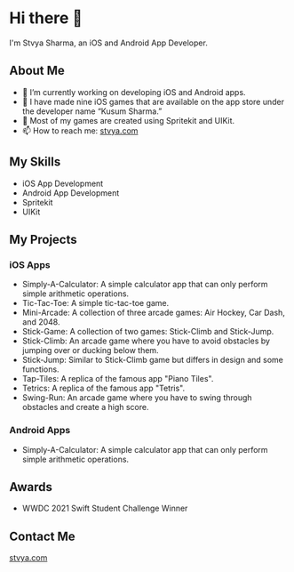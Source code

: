 # Hi there 👋

I'm Stvya Sharma, an iOS and Android App Developer.

## About Me

- 🔭 I’m currently working on developing iOS and Android apps.
- 🌱 I have made nine iOS games that are available on the app store under the developer name “Kusum Sharma.”
- 👯 Most of my games are created using Spritekit and UIKit.
- 📫 How to reach me: [stvya.com](https://stvya.com/)

## My Skills

- iOS App Development
- Android App Development
- Spritekit
- UIKit

## My Projects

### iOS Apps
- Simply-A-Calculator: A simple calculator app that can only perform simple arithmetic operations.
- Tic-Tac-Toe: A simple tic-tac-toe game.
- Mini-Arcade: A collection of three arcade games: Air Hockey, Car Dash, and 2048.
- Stick-Game: A collection of two games: Stick-Climb and Stick-Jump.
- Stick-Climb: An arcade game where you have to avoid obstacles by jumping over or ducking below them.
- Stick-Jump: Similar to Stick-Climb game but differs in design and some functions.
- Tap-Tiles: A replica of the famous app "Piano Tiles".
- Tetrics: A replica of the famous app "Tetris".
- Swing-Run: An arcade game where you have to swing through obstacles and create a high score.

### Android Apps
- Simply-A-Calculator: A simple calculator app that can only perform simple arithmetic operations.

## Awards
- WWDC 2021 Swift Student Challenge Winner

## Contact Me

[stvya.com](https://stvya.com/)
